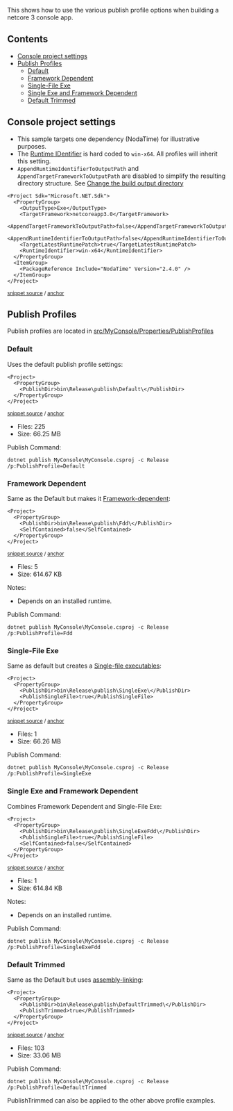 <!--
GENERATED FILE - DO NOT EDIT
This file was generated by [MarkdownSnippets](https://github.com/SimonCropp/MarkdownSnippets).
Source File: /readme.source.md
To change this file edit the source file and then run MarkdownSnippets.
-->

This shows how to use the various publish profile options when building a netcore 3 console app.


<!-- toc -->
## Contents

  * [Console project settings](#console-project-settings)
  * [Publish Profiles](#publish-profiles)
    * [Default](#default)
    * [Framework Dependent](#framework-dependent)
    * [Single-File Exe](#single-file-exe)
    * [Single Exe and Framework Dependent](#single-exe-and-framework-dependent)
    * [Default Trimmed](#default-trimmed)
<!-- endtoc -->



## Console project settings

 * This sample targets one dependency (NodaTime) for illustrative purposes.
 * The [Runtime IDentifier](https://docs.microsoft.com/en-us/dotnet/core/rid-catalog) is hard coded to `win-x64`. All profiles will inherit this setting.
 * `AppendRuntimeIdentifierToOutputPath` and `AppendTargetFrameworkToOutputPath` are disabled to simplify the resulting directory structure. See [Change the build output directory](https://docs.microsoft.com/en-us/visualstudio/ide/how-to-change-the-build-output-directory)

<!-- snippet: MyConsole.csproj -->
<a id='snippet-MyConsole.csproj'/></a>
```csproj
<Project Sdk="Microsoft.NET.Sdk">
  <PropertyGroup>
    <OutputType>Exe</OutputType>
    <TargetFramework>netcoreapp3.0</TargetFramework>
    <AppendTargetFrameworkToOutputPath>false</AppendTargetFrameworkToOutputPath>
    <AppendRuntimeIdentifierToOutputPath>false</AppendRuntimeIdentifierToOutputPath>
    <TargetLatestRuntimePatch>true</TargetLatestRuntimePatch>
    <RuntimeIdentifier>win-x64</RuntimeIdentifier>
  </PropertyGroup>
  <ItemGroup>
    <PackageReference Include="NodaTime" Version="2.4.0" />
  </ItemGroup>
</Project>
```
<sup>[snippet source](/src/MyConsole/MyConsole.csproj#L1-L13) / [anchor](#snippet-MyConsole.csproj)</sup>
<!-- endsnippet -->


## Publish Profiles

Publish profiles are located in [src/MyConsole/Properties/PublishProfiles](/src/MyConsole/Properties/PublishProfiles)


### Default

Uses the default publish profile settings:

<!-- snippet: Default.pubxml -->
<a id='snippet-Default.pubxml'/></a>
```pubxml
<Project>
  <PropertyGroup>
    <PublishDir>bin\Release\publish\Default\</PublishDir>
  </PropertyGroup>
</Project>
```
<sup>[snippet source](/src/MyConsole/Properties/PublishProfiles/Default.pubxml#L1-L5) / [anchor](#snippet-Default.pubxml)</sup>
<!-- endsnippet -->

<!--
include: Default
path: C:\Code\NetCoreConsole\src\includes\Default.include.md
-->

 * Files: 225
 * Size: 66.25 MB

Publish Command:

```
dotnet publish MyConsole\MyConsole.csproj -c Release /p:PublishProfile=Default
```


### Framework Dependent

Same as the Default but makes it [Framework-dependent](https://docs.microsoft.com/en-us/dotnet/core/deploying/#framework-dependent-deployments-fdd):

<!-- snippet: Fdd.pubxml -->
<a id='snippet-Fdd.pubxml'/></a>
```pubxml
<Project>
  <PropertyGroup>
    <PublishDir>bin\Release\publish\Fdd\</PublishDir>
    <SelfContained>false</SelfContained>
  </PropertyGroup>
</Project>
```
<sup>[snippet source](/src/MyConsole/Properties/PublishProfiles/Fdd.pubxml#L1-L6) / [anchor](#snippet-Fdd.pubxml)</sup>
<!-- endsnippet -->

<!--
include: Fdd
path: C:\Code\NetCoreConsole\src\includes\Fdd.include.md
-->

 * Files: 5
 * Size: 614.67 KB

Notes:

 * Depends on an installed runtime.

Publish Command:

```
dotnet publish MyConsole\MyConsole.csproj -c Release /p:PublishProfile=Fdd
```


### Single-File Exe

Same as default but creates a [Single-file executables](https://docs.microsoft.com/en-us/dotnet/core/whats-new/dotnet-core-3-0#single-file-executables):

<!-- snippet: SingleExe.pubxml -->
<a id='snippet-SingleExe.pubxml'/></a>
```pubxml
<Project>
  <PropertyGroup>
    <PublishDir>bin\Release\publish\SingleExe\</PublishDir>
    <PublishSingleFile>true</PublishSingleFile>
  </PropertyGroup>
</Project>
```
<sup>[snippet source](/src/MyConsole/Properties/PublishProfiles/SingleExe.pubxml#L1-L6) / [anchor](#snippet-SingleExe.pubxml)</sup>
<!-- endsnippet -->

<!--
include: SingleExe
path: C:\Code\NetCoreConsole\src\includes\SingleExe.include.md
-->

 * Files: 1
 * Size: 66.26 MB

Publish Command:

```
dotnet publish MyConsole\MyConsole.csproj -c Release /p:PublishProfile=SingleExe
```


### Single Exe and Framework Dependent

Combines Framework Dependent and Single-File Exe:

<!-- snippet: SingleExeFdd.pubxml -->
<a id='snippet-SingleExeFdd.pubxml'/></a>
```pubxml
<Project>
  <PropertyGroup>
    <PublishDir>bin\Release\publish\SingleExeFdd\</PublishDir>
    <PublishSingleFile>true</PublishSingleFile>
    <SelfContained>false</SelfContained>
  </PropertyGroup>
</Project>
```
<sup>[snippet source](/src/MyConsole/Properties/PublishProfiles/SingleExeFdd.pubxml#L1-L7) / [anchor](#snippet-SingleExeFdd.pubxml)</sup>
<!-- endsnippet -->

<!--
include: SingleExeFdd
path: C:\Code\NetCoreConsole\src\includes\SingleExeFdd.include.md
-->

 * Files: 1
 * Size: 614.84 KB

Notes:

 * Depends on an installed runtime.

Publish Command:

```
dotnet publish MyConsole\MyConsole.csproj -c Release /p:PublishProfile=SingleExeFdd
```


### Default Trimmed

Same as the Default but uses [assembly-linking](https://docs.microsoft.com/en-us/dotnet/core/whats-new/dotnet-core-3-0#assembly-linking):

<!-- snippet: DefaultTrimmed.pubxml -->
<a id='snippet-DefaultTrimmed.pubxml'/></a>
```pubxml
<Project>
  <PropertyGroup>
    <PublishDir>bin\Release\publish\DefaultTrimmed\</PublishDir>
    <PublishTrimmed>true</PublishTrimmed>
  </PropertyGroup>
</Project>
```
<sup>[snippet source](/src/MyConsole/Properties/PublishProfiles/DefaultTrimmed.pubxml#L1-L6) / [anchor](#snippet-DefaultTrimmed.pubxml)</sup>
<!-- endsnippet -->

<!--
include: DefaultTrimmed
path: C:\Code\NetCoreConsole\src\includes\DefaultTrimmed.include.md
-->

 * Files: 103
 * Size: 33.06 MB

Publish Command:

```
dotnet publish MyConsole\MyConsole.csproj -c Release /p:PublishProfile=DefaultTrimmed
```

PublishTrimmed can also be applied to the other above profile examples.

